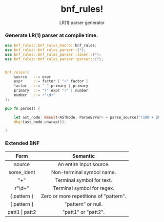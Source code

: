 <div align="center">
<h1>bnf_rules!</h1>
<p>LR(1) parser generator</p>
</div>

### Generate LR(1) parser at compile time.

```rust
use bnf_rules::bnf_rules_macro::bnf_rules;
use bnf_rules::bnf_rules_parser::{*};
use bnf_rules::bnf_rules_parser::lexer::{*};
use bnf_rules::bnf_rules_parser::parser::{*};


bnf_rules!(
    source   ::= expr
    expr     ::= factor { "+" factor }
    factor   ::= "-" primary | primary
    primary  ::= "(" expr ")" | number
    number   ::= r"\d+"
);

pub fn parse() {

    let ast_node: Result<ASTNode, ParseError> = parse_source("(100 + 200) + -100");
    dbg!(ast_node.unwrap());

}


```


### Extended BNF
|        Form        |                Semantic                |
|:------------------:|:--------------------------------------:|
|       source       |        An entire input source.         |
|     some_ident     |       Non-terminal symbol name.        |
|        "+"         |       Terminal symbol for text.        |
|       r"\d+"       |       Terminal symbol for regex.       |
|    { pattern }     | Zero or more repetitions of "pattern". |
|   \[ pattern \]    |           "pattern" or null.           |
| patt1 &#124; patt2 |          "patt1" or "patt2".           |